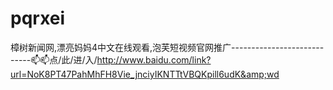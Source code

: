 # pqrxei
樟树新闻网,漂亮妈妈4中文在线观看,泡芙短视频官网推广----------------------------📫📫点/此/进/入/http://www.baidu.com/link?url=NoK8PT47PahMhFH8Vie_jnciyIKNTTtVBQKpill6udK&amp;wd

